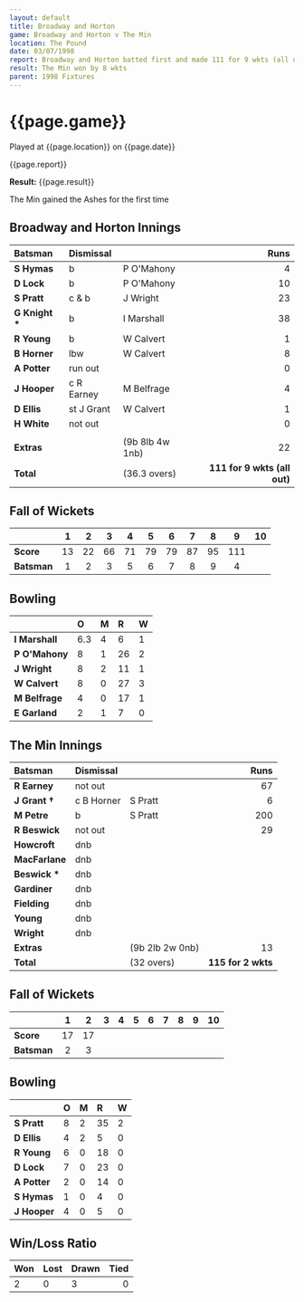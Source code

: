 ```yaml
---
layout: default
title: Broadway and Horton
game: Broadway and Horton v The Min
location: The Pound
date: 03/07/1998
report: Broadway and Horton batted first and made 111 for 9 wkts (all out). The Min replied with 115 for 2 wkts
result: The Min won by 8 wkts
parent: 1998 Fixtures
---
```


# {{page.game}}

Played at {{page.location}} on {{page.date}}

{{page.report}}

**Result:** {{page.result}}

The Min gained the Ashes for the first time

## Broadway and Horton Innings

| Batsman | Dismissal |  | Runs |
|:---|:---|---|---:|
| **S Hymas** | b | P O'Mahony | 4 |
| **D Lock** | b | P O'Mahony | 10 |
| **S Pratt** | c & b | J Wright | 23 |
| **G Knight &#42;** | b | I Marshall | 38 |
| **R Young** | b | W Calvert | 1 |
| **B Horner** | lbw | W Calvert | 8 |
| **A Potter** | run out |  | 0 |
| **J Hooper** | c R Earney | M Belfrage | 4 |
| **D Ellis** | st J Grant | W Calvert | 1 |
| **H White** | not out |  | 0 |
|  |  |  |  |
| **Extras** | | (9b 8lb 4w 1nb) | 22 |
| **Total** | | (36.3 overs) | **111 for 9 wkts (all out)** |

## Fall of Wickets

| | 1 | 2 | 3 | 4 | 5 | 6 | 7 | 8 | 9 | 10 |
|---|:---:|:---:|:---:|:---:|:---:|:---:|:---:|:---:|:---:|:---:|
| **Score** | 13 | 22 | 66 | 71 | 79 | 79 | 87 | 95 | 111 |  |
| **Batsman** | 1 | 2 | 3 | 5 | 6 | 7 | 8 | 9 | 4 |  |

## Bowling

| | O | M | R | W |
|---|:---|:---|:---|:---|
| **I Marshall** | 6.3 | 4 | 6 | 1 |
| **P O'Mahony** | 8 | 1 | 26 | 2 |
| **J Wright** | 8 | 2 | 11 | 1 |
| **W Calvert** | 8 | 0 | 27 | 3 |
| **M Belfrage** | 4 | 0 | 17 | 1 |
| **E Garland** | 2 | 1 | 7 | 0 |

## The Min Innings

| Batsman | Dismissal |  | Runs |
|:---|:---|---|---:|
| **R Earney** | not out |   | 67 |
| **J Grant &#8224;** | c B Horner | S Pratt | 6 |
| **M Petre** | b | S Pratt | 200 |
| **R Beswick** | not out |  | 29 |
| **Howcroft** | dnb |  |  |
| **MacFarlane** | dnb |  |  |
| **Beswick &#42;** | dnb |  |  |
| **Gardiner** | dnb |  |  |
| **Fielding** | dnb |  |  |
| **Young** | dnb |  |  |
| **Wright** | dnb |  |  |
| **Extras** | | (9b 2lb 2w 0nb) | 13 |
| **Total** | | (32 overs) | **115 for 2 wkts** |

## Fall of Wickets

| | 1 | 2 | 3 | 4 | 5 | 6 | 7 | 8 | 9 | 10 |
|---|:---:|:---:|:---:|:---:|:---:|:---:|:---:|:---:|:---:|:---:|
| **Score** | 17 | 17 |  |  |  |  |  |  |  |  |
| **Batsman** | 2 | 3 |  |  |  |  |  |  |  |  |

## Bowling

| | O | M | R | W |
|---|:---|:---|:---|:---|
| **S Pratt** | 8 | 2 | 35 | 2 |
| **D Ellis** | 4 | 2 | 5 | 0 |
| **R Young** | 6 | 0 | 18 | 0 |
| **D Lock** | 7 | 0 | 23 | 0 |
| **A Potter** | 2 | 0 | 14 | 0 |
| **S Hymas** | 1 | 0 | 4 | 0 |
| **J Hooper** | 4 | 0 | 5 | 0 |

## Win/Loss Ratio

| Won | Lost | Drawn | Tied |
|:---|:---|:---|---:|
| 2 | 0 | 3 | 0 |